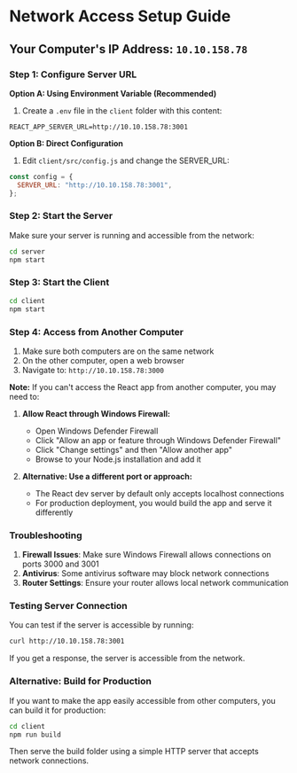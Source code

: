 # Network Access Setup Guide

## Your Computer's IP Address: `10.10.158.78`

### Step 1: Configure Server URL

**Option A: Using Environment Variable (Recommended)**

1. Create a `.env` file in the `client` folder with this content:
```
REACT_APP_SERVER_URL=http://10.10.158.78:3001
```

**Option B: Direct Configuration**

1. Edit `client/src/config.js` and change the SERVER_URL:
```javascript
const config = {
  SERVER_URL: "http://10.10.158.78:3001",
};
```

### Step 2: Start the Server

Make sure your server is running and accessible from the network:

```bash
cd server
npm start
```

### Step 3: Start the Client

```bash
cd client
npm start
```

### Step 4: Access from Another Computer

1. Make sure both computers are on the same network
2. On the other computer, open a web browser
3. Navigate to: `http://10.10.158.78:3000`

**Note:** If you can't access the React app from another computer, you may need to:

1. **Allow React through Windows Firewall:**
   - Open Windows Defender Firewall
   - Click "Allow an app or feature through Windows Defender Firewall"
   - Click "Change settings" and then "Allow another app"
   - Browse to your Node.js installation and add it

2. **Alternative: Use a different port or approach:**
   - The React dev server by default only accepts localhost connections
   - For production deployment, you would build the app and serve it differently

### Troubleshooting

1. **Firewall Issues**: Make sure Windows Firewall allows connections on ports 3000 and 3001
2. **Antivirus**: Some antivirus software may block network connections
3. **Router Settings**: Ensure your router allows local network communication

### Testing Server Connection

You can test if the server is accessible by running:
```bash
curl http://10.10.158.78:3001
```

If you get a response, the server is accessible from the network.

### Alternative: Build for Production

If you want to make the app easily accessible from other computers, you can build it for production:

```bash
cd client
npm run build
```

Then serve the build folder using a simple HTTP server that accepts network connections. 